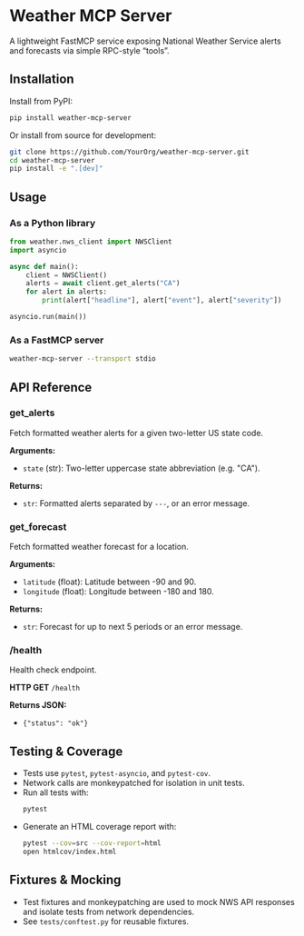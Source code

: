 # Weather MCP Server

A lightweight FastMCP service exposing National Weather Service alerts and forecasts via simple RPC-style “tools”.

## Installation

Install from PyPI:

```bash
pip install weather-mcp-server
```

Or install from source for development:

```bash
git clone https://github.com/YourOrg/weather-mcp-server.git
cd weather-mcp-server
pip install -e ".[dev]"
```

## Usage

### As a Python library

```python
from weather.nws_client import NWSClient
import asyncio

async def main():
    client = NWSClient()
    alerts = await client.get_alerts("CA")
    for alert in alerts:
        print(alert["headline"], alert["event"], alert["severity"])

asyncio.run(main())
```

### As a FastMCP server

```bash
weather-mcp-server --transport stdio
```

## API Reference

### get_alerts

Fetch formatted weather alerts for a given two-letter US state code.

**Arguments:**
- `state` (str): Two-letter uppercase state abbreviation (e.g. "CA").

**Returns:**
- `str`: Formatted alerts separated by `---`, or an error message.

### get_forecast

Fetch formatted weather forecast for a location.

**Arguments:**
- `latitude` (float): Latitude between -90 and 90.
- `longitude` (float): Longitude between -180 and 180.

**Returns:**
- `str`: Forecast for up to next 5 periods or an error message.

### /health

Health check endpoint.

**HTTP GET** `/health`

**Returns JSON:**
- `{"status": "ok"}`

## Testing & Coverage

- Tests use `pytest`, `pytest-asyncio`, and `pytest-cov`.
- Network calls are monkeypatched for isolation in unit tests.
- Run all tests with:
  ```sh
  pytest
  ```
- Generate an HTML coverage report with:
  ```sh
  pytest --cov=src --cov-report=html
  open htmlcov/index.html
  ```

## Fixtures & Mocking

- Test fixtures and monkeypatching are used to mock NWS API responses and isolate tests from network dependencies.
- See `tests/conftest.py` for reusable fixtures.
